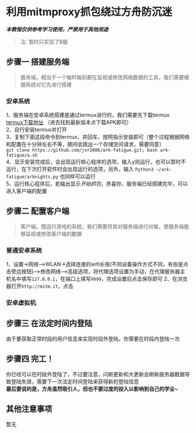 # 利用mitmproxy抓包绕过方舟防沉迷
***本教程仅供参考学习使用，严禁用于其他用途***
> 注: 暂时只实现了B服
## 步骤一 搭建服务端
> 服务端，相当于一个每时每刻都在监视或修改网络数据的工具，我们需要根据系统对它先进行搭建
### 安卓系统
1、服务端在安卓系统搭建是通过termux进行的，我们需要先下载termux  
[termux下载地址](https://f-droid.org/packages/com.termux/)
（进去找到最新版本点下载APK即可）  
2、自行安装termux并打开  
3、复制下面这段命令到termux，并回车，按照指示安装即可（整个过程根据网络和配置在十分钟左右不等，期间会跳出一个存储空间请求，需要同意）  
`git clone https://github.com/jxr2006/ark-fatigue.git; bash ark-fatigue/a.sh`  
4、显示安装完成后，会出现运行核心程序的选项，输入y则运行，也可以暂时不运行，在下次打开软件时会出现运行的选项，另外，输入 `Python3 ~/ark-fatigue/arknights.py` 也同样可以运行  
5、运行核心程序后，若输出显示*开始抓包*，恭喜你，服务端已经搭建完毕，可以进入客户端的配置
## 步骤二 配置客户端
> 客户端，既运行游戏的系统，我们需要将其对服务端进行对接，使服务端能够监视或修改客户端的数据
### 普通安卓系统
1、设置->网络–>WLAN->选择连接的wifi长按(不同设备操作方式不同，有些是点击旁边按钮)–>修改网络–>高级选项，将代理选项设置为手动，在代理服务器主机名中填写`127.0.0.1`，在端口上填写`9999`，完成设置后点击保存即可
2、在浏览器打开`http://mitm.it`，点击
### 安卓虚拟机

## 步骤三 在法定时间内登陆
由于要获取正常时段的用户信息来实现时段外登陆，你需要在时段内登陆一次
## 步骤四 完工！
你已经可以在时段外登陆了，不过要注意，闪断更新和大更新会刷新服务器数据导致登陆失效，需要下一次法定时间登陆来获得新的登陆信息  
**最后要说的是，方舟虽然吸引人，但也不要过度的投入以影响到自己的学业~**
## 其他注意事项
暂无
